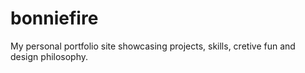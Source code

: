 # bonniefire
My personal portfolio site showcasing projects, skills, cretive fun and design philosophy.
